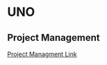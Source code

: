 # UNO

## Project Management

<a href="https://github.com/orgs/csc-667-spring-2023-roberts/projects/5/">Project Managment Link</a>
